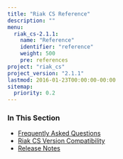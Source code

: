 ```yaml
---
title: "Riak CS Reference"
description: ""
menu:
  riak_cs-2.1.1:
    name: "Reference"
    identifier: "reference"
    weight: 500
    pre: references
project: "riak_cs"
project_version: "2.1.1"
lastmod: 2016-01-23T00:00:00-00:00
sitemap:
  priority: 0.2
---
```


### In This Section

- [Frequently Asked Questions](../cookbooks/faqs/riak-cs/)
- [Riak CS Version Compatibility](../cookbooks/version-compatibility/)
- [Release Notes](../cookbooks/release-notes/)
